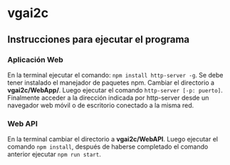 # vgai2c

## Instrucciones para ejecutar el programa

### Aplicación Web

En la terminal ejecutar el comando: `npm install http-server -g`.
Se debe tener instalado el manejador de paquetes npm. 
Cambiar el directorio a **vgai2c/WebApp/**. Luego ejecutar el comando
`http-server [-p: puerto]`. Finalmente acceder a la dirección indicada
por http-server desde un navegador web móvil o de escritorio 
conectado a la misma red.

### Web API

En la terminal cambiar el directorio a **vgai2c/WebAPI**. Luego ejecutar
el comando `npm install`, después de haberse completado el comando
anterior ejecutar `npm run start`.

